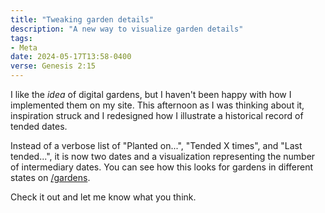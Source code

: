 ```yaml
---
title: "Tweaking garden details"
description: "A new way to visualize garden details"
tags:
- Meta
date: 2024-05-17T13:58-0400
verse: Genesis 2:15
---
```


I like the _idea_ of digital gardens, but I haven't been happy with how I
implemented them on my site. This afternoon as I was thinking about it,
inspiration struck and I redesigned how I illustrate a historical record of
tended dates.

Instead of a verbose list of "Planted on...", "Tended X times", and "Last
tended...", it is now two dates and a visualization representing the number of
intermediary dates. You can see how this looks for gardens in different states
on [/gardens](/gardens).

Check it out and let me know what you think.

